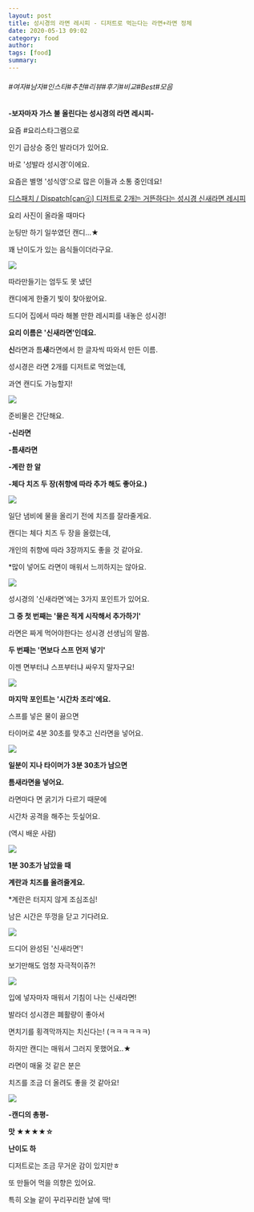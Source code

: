 ```yaml
---
layout: post
title: 성시경의 라면 레시피 - 디저트로 먹는다는 라면+라면 정체
date: 2020-05-13 09:02
category: food
author: 
tags: [food]
summary: 
---
```


###### #여자#남자#인스타#추천#리뷰#후기#비교#Best#모음

**-보자마자 가스 불 올린다는 성시경의 라면 레시피-**

요즘 #요리스타그램으로

인기 급상승 중인 발라더가 있어요.

  

바로 '성발라 성시경'이에요.

요즘은 별명 '성식영'으로 많은 이들과 소통 중인데요!

[디스패치 / Dispatch[canⓓ] 디저트로 2개는 거뜬하다는 성시경 신새라면 레시피](https://www.youtube.com/watch?v=yGhrr16jCRs)

요리 사진이 올라올 때마다

눈팅만 하기 일쑤였던 캔디...★

꽤 난이도가 있는 음식들이더라구요.

![](https://img1.daumcdn.net/thumb/R720x0/?fname=https%3A%2F%2Ft1.daumcdn.net%2Fliveboard%2Fdispatch%2Fa493d0e15b2b42eb9c96045bd44491f4.JPG)

따라만들기는 엄두도 못 냈던

캔디에게 한줄기 빛이 찾아왔어요.

드디어 집에서 따라 해볼 만한 레시피를 내놓은 성시경!

  

**요리 이름은 '신새라면'인데요.**

**신**라면과 틈**새**라면에서 한 글자씩 따와서 만든 이름.

  

성시경은 라면 2개를 디저트로 먹었는데,

과연 캔디도 가능할지!

![](https://img1.daumcdn.net/thumb/R720x0/?fname=https%3A%2F%2Ft1.daumcdn.net%2Fliveboard%2Fdispatch%2Fb08ac2ac903444b09015de43c52a49fb.JPG)

준비물은 간단해요.

**-신라면**

**-틈새라면**

**-계란 한 알**

**-체다 치즈 두 장(취향에 따라 추가 해도 좋아요.)**

![](https://img1.daumcdn.net/thumb/R720x0/?fname=https%3A%2F%2Ft1.daumcdn.net%2Fliveboard%2Fdispatch%2F4f53f56e741f402d921104a42899c785.JPG)

일단 냄비에 물을 올리기 전에 치즈를 잘라줄게요.

  

캔디는 체다 치즈 두 장을 올렸는데,

개인의 취향에 따라 3장까지도 좋을 것 같아요.

*많이 넣어도 라면이 매워서 느끼하지는 않아요.

![](https://img1.daumcdn.net/thumb/R720x0/?fname=https%3A%2F%2Ft1.daumcdn.net%2Fliveboard%2Fdispatch%2F26d87885eb9b41bca2d8f4314e01a300.JPG)

성시경의 '신새라면'에는 3가지 포인트가 있어요.

  

**그 중 첫 번째는 '물은 적게 시작해서 추가하기'**

라면은 짜게 먹어야한다는 성시경 선생님의 말씀.

  

**두 번째는 '면보다 스프 먼저 넣기'**

이젠 면부터냐 스프부터냐 싸우지 말자구요!

![](https://img1.daumcdn.net/thumb/R720x0/?fname=https%3A%2F%2Ft1.daumcdn.net%2Fliveboard%2Fdispatch%2F7a609825bdd6410d84dac5ffb6e6c1d1.JPG)

**마지막 포인트는 '시간차 조리'에요.**

스프를 넣은 물이 끓으면

타이머로 4분 30초를 맞추고 신라면을 넣어요.

![](https://img1.daumcdn.net/thumb/R720x0/?fname=https%3A%2F%2Ft1.daumcdn.net%2Fliveboard%2Fdispatch%2F5ccdfe30dda64147a7440110ed665f2e.JPG)

**일분이 지나 타이머가 3분 30초가 남으면**

**틈새라면을 넣어요.**

  

라면마다 면 굵기가 다르기 때문에

시간차 공격을 해주는 듯싶어요.

(역시 배운 사람)

![](https://img1.daumcdn.net/thumb/R720x0/?fname=https%3A%2F%2Ft1.daumcdn.net%2Fliveboard%2Fdispatch%2Fa947aef3dc1d4fa98d55a9d773879a95.JPG)

**1분 30초가 남았을 때**

**계란과 치즈를 올려줄게요.**

*계란은 터지지 않게 조심조심!

남은 시간은 뚜껑을 닫고 기다려요.

![](https://img1.daumcdn.net/thumb/R720x0/?fname=https%3A%2F%2Ft1.daumcdn.net%2Fliveboard%2Fdispatch%2F9f7e7de36bb143d19d1119e05718afaf.JPG)

드디어 완성된 '신새라면'!

보기만해도 엄청 자극적이쥬?!

![](https://img1.daumcdn.net/thumb/R720x0/?fname=https%3A%2F%2Ft1.daumcdn.net%2Fliveboard%2Fdispatch%2Fc447ea5406b74200a3ae48f5c0ee0884.JPG)

입에 넣자마자 매워서 기침이 나는 신새라면!

  

발라더 성시경은 폐활량이 좋아서

면치기를 횡격막까지는 치신다는! (ㅋㅋㅋㅋㅋㅋ)

  

하지만 캔디는 매워서 그러지 못했어요..★

라면이 매울 것 같은 분은

치즈를 조금 더 올려도 좋을 것 같아요!

![](https://img1.daumcdn.net/thumb/R720x0/?fname=https%3A%2F%2Ft1.daumcdn.net%2Fliveboard%2Fdispatch%2Fbd50951ed125458fb607c97647923949.JPG)

**-캔디의 총평-**

**맛 ★★★★☆**

**난이도 하**

디저트로는 조금 무거운 감이 있지만ㅎ

또 만들어 먹을 의향은 있어요.

특히 오늘 같이 꾸리꾸리한 날에 딱!